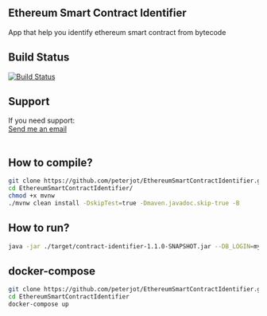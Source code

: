 <h2><b>Ethereum Smart Contract Identifier</b></h2>
App that help you identify ethereum smart contract from bytecode

</br>

<h2><b>Build Status</b></h2>

[![Build Status](https://travis-ci.org/peterjot/EthereumSmartContractIdentifier.svg?branch=master)](https://travis-ci.org/peterjot/EthereumSmartContractIdentifier)

<h2><b>Support</b></h2>
If you need support:<br/>
<a href="mailto:piotrekjasina@gmail.com">Send me an email</a><br/>
<br/>

<h2><b>How to compile?</b></h2>

```bash
git clone https://github.com/peterjot/EthereumSmartContractIdentifier.git
cd EthereumSmartContractIdentifier/
chmod +x mvnw 
./mvnw clean install -DskipTest=true -Dmaven.javadoc.skip-true -B
```

<h2><b>How to run?</b></h2>

```bash
java -jar ./target/contract-identifier-1.1.0-SNAPSHOT.jar --DB_LOGIN=myDbLogin --DB_PASSWORD=myDbPassword --DB_NAME=myDbName --DB_PORT=myGreatPort --DB_HOST=myDatabaseHost --ADMIN_LOGIN=myAdminLogin --ADMIN_PASSWORD=myAdminPassword --SERVER_PORT=myServerPort
```

<h2><b>docker-compose</b></h2>

```bash
git clone https://github.com/peterjot/EthereumSmartContractIdentifier.git
cd EthereumSmartContractIdentifier
docker-compose up
```
